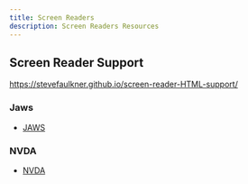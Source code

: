 ```yaml
---
title: Screen Readers
description: Screen Readers Resources
---
```


## Screen Reader Support

https://stevefaulkner.github.io/screen-reader-HTML-support/

### Jaws

* [JAWS](https://www.freedomscientific.com/products/software/jaws/)

### NVDA

* [NVDA](https://www.nvda.fr/)